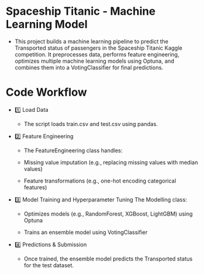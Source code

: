 # Spaceship Titanic - Machine Learning Model

- This project builds a machine learning pipeline to predict the Transported status of passengers in the Spaceship Titanic Kaggle competition. It preprocesses data, performs feature engineering, optimizes multiple machine learning models using Optuna, and combines them into a VotingClassifier for final predictions.

# Code Workflow
- 1️⃣ Load Data
    - The script loads train.csv and test.csv using pandas.

- 2️⃣ Feature Engineering
    - The FeatureEngineering class handles:

    - Missing value imputation (e.g., replacing missing values with median values)

    - Feature transformations (e.g., one-hot encoding categorical features)

- 3️⃣ Model Training and Hyperparameter Tuning
The Modelling class:

    - Optimizes models (e.g., RandomForest, XGBoost, LightGBM) using Optuna

    - Trains an ensemble model using VotingClassifier

- 4️⃣ Predictions & Submission
    - Once trained, the ensemble model predicts the Transported status for the test dataset.